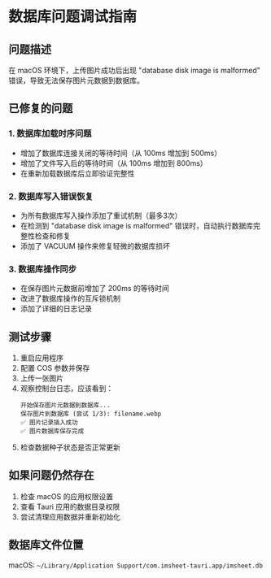 # 数据库问题调试指南

## 问题描述
在 macOS 环境下，上传图片成功后出现 "database disk image is malformed" 错误，导致无法保存图片元数据到数据库。

## 已修复的问题

### 1. 数据库加载时序问题
- 增加了数据库连接关闭的等待时间（从 100ms 增加到 500ms）
- 增加了文件写入后的等待时间（从 100ms 增加到 800ms）
- 在重新加载数据库后立即验证完整性

### 2. 数据库写入错误恢复
- 为所有数据库写入操作添加了重试机制（最多3次）
- 在检测到 "database disk image is malformed" 错误时，自动执行数据库完整性检查和修复
- 添加了 VACUUM 操作来修复轻微的数据库损坏

### 3. 数据库操作同步
- 在保存图片元数据前增加了 200ms 的等待时间
- 改进了数据库操作的互斥锁机制
- 添加了详细的日志记录

## 测试步骤

1. 重启应用程序
2. 配置 COS 参数并保存
3. 上传一张图片
4. 观察控制台日志，应该看到：
   ```
   开始保存图片元数据到数据库...
   保存图片到数据库 (尝试 1/3): filename.webp
   ✅ 图片记录插入成功
   ✅ 图片数据库保存完成
   ```
5. 检查数据种子状态是否正常更新

## 如果问题仍然存在

1. 检查 macOS 的应用权限设置
2. 查看 Tauri 应用的数据目录权限
3. 尝试清理应用数据并重新初始化

## 数据库文件位置
macOS: `~/Library/Application Support/com.imsheet-tauri.app/imsheet.db`
